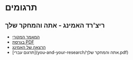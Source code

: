 # תרגומים

## ריצ'רד האמינג - אתה והמחקר שלך

- [המאמר המקורי](http://www.cs.virginia.edu/~robins/YouAndYourResearch.html)
- [בגרסת PDF](http://www.cs.virginia.edu/~robins/YouAndYourResearch.pdf)
- [הרצאה של האמינג](https://www.youtube.com/watch?v=a1zDuOPkMSw)
- [תרגום עברי](you-and-your-research/אתה והמחקר שלך.pdf)